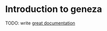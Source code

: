 # Introduction to geneza

TODO: write [great documentation](http://jacobian.org/writing/what-to-write/)

